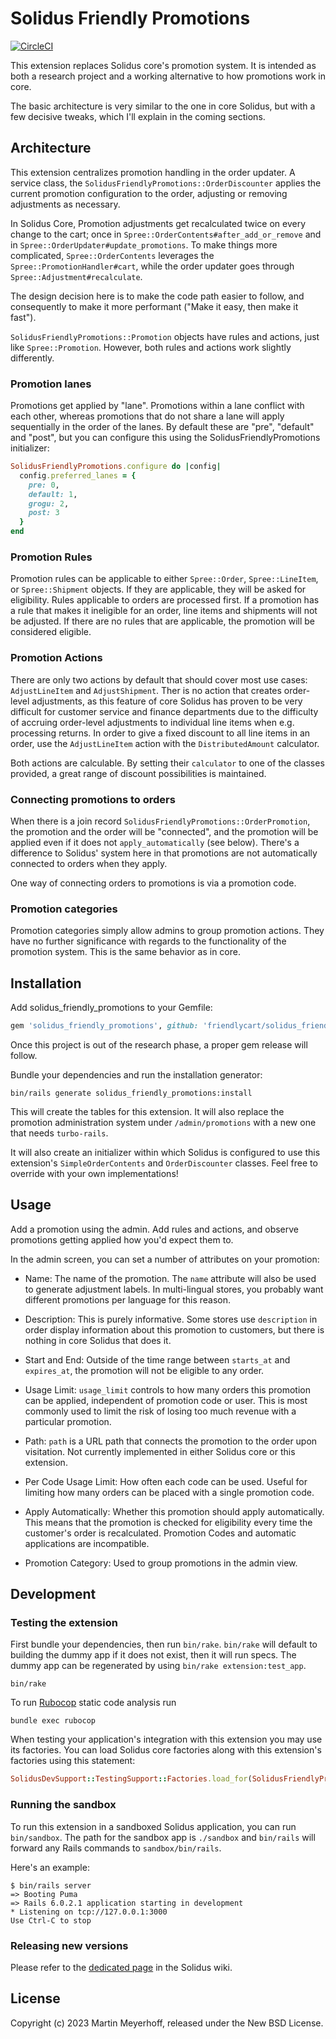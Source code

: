 # Solidus Friendly Promotions

[![CircleCI](https://circleci.com/gh/friendlycart/solidus_friendly_promotions.svg?style=shield)](https://circleci.com/gh/friendlycart/solidus_friendly_promotions)

This extension replaces Solidus core's promotion system. It is intended as both a research project and a working alternative to how promotions work in core.

The basic architecture is very similar to the one in core Solidus, but with a few decisive tweaks, which I'll explain in the coming sections.

## Architecture

This extension centralizes promotion handling in the order updater. A service class, the `SolidusFriendlyPromotions::OrderDiscounter` applies the current promotion configuration to the order, adjusting or removing adjustments as necessary.

In Solidus Core, Promotion adjustments get recalculated twice on every change to the cart; once in `Spree::OrderContents#after_add_or_remove` and in `Spree::OrderUpdater#update_promotions`. To make things more complicated, `Spree::OrderContents` leverages the `Spree::PromotionHandler#cart`, while the order updater goes through `Spree::Adjustment#recalculate`.

The design decision here is to make the code path easier to follow, and consequently to make it more performant ("Make it easy, then make it fast").

`SolidusFriendlyPromotions::Promotion` objects have rules and actions, just like `Spree::Promotion`. However, both rules and actions work slightly differently.

### Promotion lanes

Promotions get applied by "lane". Promotions within a lane conflict with each other, whereas promotions that do not share a lane will apply sequentially in the order of the lanes. By default these are "pre", "default" and "post", but you can configure this using the SolidusFriendlyPromotions initializer:

```rb
SolidusFriendlyPromotions.configure do |config|
  config.preferred_lanes = {
    pre: 0,
    default: 1,
    grogu: 2,
    post: 3
  }
end
```

### Promotion Rules

Promotion rules can be applicable to either `Spree::Order`, `Spree::LineItem`, or `Spree::Shipment` objects. If they are applicable, they will be asked for eligibility. Rules applicable to orders are processed first. If a promotion has a rule that makes it ineligible for an order, line items and shipments will not be adjusted. If there are no rules that are applicable, the promotion will be considered eligible.

### Promotion Actions

There are only two actions by default that should cover most use cases: `AdjustLineItem` and `AdjustShipment`. Ther is no action that creates order-level adjustments, as this feature of core Solidus has proven to be very difficult for customer service and finance departments due to the difficulty of accruing order-level adjustments to individual line items when e.g. processing returns. In order to give a fixed discount to all line items in an order, use the `AdjustLineItem` action with the `DistributedAmount` calculator.

Both actions are calculable. By setting their `calculator` to one of the classes provided, a great range of discount possibilities is maintained.

### Connecting promotions to orders

When there is a join record `SolidusFriendlyPromotions::OrderPromotion`, the promotion and the order will be "connected", and the promotion will be applied even if it does not `apply_automatically` (see below). There's a difference to Solidus' system here in that promotions are not automatically connected to orders when they apply.

One way of connecting orders to promotions is via a promotion code.

### Promotion categories

Promotion categories simply allow admins to group promotion actions. They have no further significance with regards to the functionality of the promotion system. This is the same behavior as in core.


## Installation

Add solidus_friendly_promotions to your Gemfile:

```ruby
gem 'solidus_friendly_promotions', github: 'friendlycart/solidus_friendly_promotion', branch: 'main'
```

Once this project is out of the research phase, a proper gem release will follow.

Bundle your dependencies and run the installation generator:

```shell
bin/rails generate solidus_friendly_promotions:install
```

This will create the tables for this extension. It will also replace the promotion administration system under
`/admin/promotions` with a new one that needs `turbo-rails`.

It will also create an initializer within which Solidus is configured to use this extension's `SimpleOrderContents` and `OrderDiscounter` classes. Feel free to override with your own implementations!

## Usage

Add a promotion using the admin. Add rules and actions, and observe promotions getting applied how you'd expect them to.

In the admin screen, you can set a number of attributes on your promotion:
- Name: The name of the promotion. The `name` attribute will also be used to generate adjustment labels. In multi-lingual stores, you probably want different promotions per language for this reason.

- Description: This is purely informative. Some stores use `description` in order display information about this promotion to customers, but there is nothing in core Solidus that does it.

- Start and End: Outside of the time range between `starts_at` and `expires_at`, the promotion will not be eligible to any order.

- Usage Limit: `usage_limit` controls to how many orders this promotion can be applied, independent of promotion code or user. This is most commonly used to limit the risk of losing too much revenue with a particular promotion.

- Path: `path` is a URL path that connects the promotion to the order upon visitation. Not currently implemented in either Solidus core or this extension.

- Per Code Usage Limit: How often each code can be used. Useful for limiting how many orders can be placed with a single promotion code.

- Apply Automatically: Whether this promotion should apply automatically. This means that the promotion is checked for eligibility every time the customer's order is recalculated. Promotion Codes and automatic applications are incompatible.

- Promotion Category: Used to group promotions in the admin view.

## Development

### Testing the extension

First bundle your dependencies, then run `bin/rake`. `bin/rake` will default to building the dummy
app if it does not exist, then it will run specs. The dummy app can be regenerated by using
`bin/rake extension:test_app`.

```shell
bin/rake
```

To run [Rubocop](https://github.com/bbatsov/rubocop) static code analysis run

```shell
bundle exec rubocop
```

When testing your application's integration with this extension you may use its factories.
You can load Solidus core factories along with this extension's factories using this statement:

```ruby
SolidusDevSupport::TestingSupport::Factories.load_for(SolidusFriendlyPromotions::Engine)
```

### Running the sandbox

To run this extension in a sandboxed Solidus application, you can run `bin/sandbox`. The path for
the sandbox app is `./sandbox` and `bin/rails` will forward any Rails commands to
`sandbox/bin/rails`.

Here's an example:

```
$ bin/rails server
=> Booting Puma
=> Rails 6.0.2.1 application starting in development
* Listening on tcp://127.0.0.1:3000
Use Ctrl-C to stop
```

### Releasing new versions

Please refer to the [dedicated page](https://github.com/solidusio/solidus/wiki/How-to-release-extensions) in the Solidus wiki.

## License

Copyright (c) 2023 Martin Meyerhoff, released under the New BSD License.
